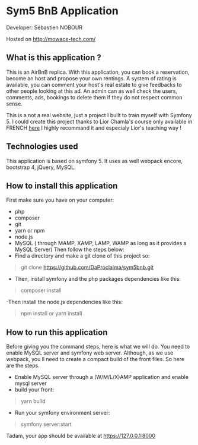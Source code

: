 # Sym5 BnB Application
Developer: Sébastien NOBOUR

Hosted on http://mowace-tech.com/

## What is this application ?
This is an AirBnB replica. With this application, you can book a reservation, become an host and propose your own rentings.
A system of rating is available, you can comment your host's real estate to give feedbacks to other people looking at this ad.
An admin can as well check the users, comments, ads, bookings to delete them if they do not respect common sense.

This is a not a real website, just a project I built to train myself with Symfony 5.
I could create this project thanks to Lior Chamla's course only available in FRENCH [here](https://learn.web-develop.me/symfony-4-les-fondamentaux-par-la-pratique/lu6zp)
I highly recommand it and especialy Lior's teaching way !


## Technologies used
This application is based on symfony 5. It uses as well webpack encore, bootstrap 4, jQuery, MySQL.

## How to install this application
First make sure you have on your computer:
 - php
 - composer
 - git
 - yarn or npm
 - node.js 
 - MySQL ( through MAMP, XAMP, LAMP, WAMP as long as it provides a MySQL Server)
Then follow the steps below:
- Find a directory and make a git clone of this project so:
> git clone https://github.com/DaProclaima/sym5bnb.git

- Then, install symfony and the php packages dependencies like this:
> composer install

-Then install the node.js dependencies like this:
> npm install 
or
> yarn install

## How to run this application
Before giving you the command steps, here is what we will do.
You need to enable MySQL server and symfony web server.
Although, as we use webpack, you ll need to create a compact build of the front files.
So here are the steps.

- Enable MySQL server through a (W/M/L/X)AMP application and enable mysql server
- build your front: 
> yarn build
- Run your symfony environment server:
> symfony server:start

Tadam, your app should be available at https://127.0.0.1:8000





